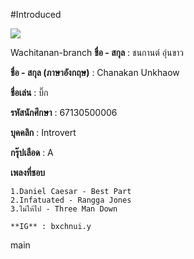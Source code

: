 #Introduced 

<img src="https://github.com/siravijbb/INT100-G1-05/blob/41cb84399dcb6127ae2b3a09faa0031ee6ca77fe/images/Chanakan/Chanakan.jpg"/>

Wachitanan-branch
**ชื่อ - สกุล** : ชนกานต์ อุ่นขาว

**ชื่อ - สกุล (ภาษาอังกฤษ)** : Chanakan Unkhaow 

**ชื่อเล่น** : บิ๊ก

**รหัสนักศึกษา** : 67130500006

**บุคคลิก** : Introvert 

**กรุ๊ปเลือด** : A

**เพลงที่ชอบ**

    1.Daniel Caesar - Best Part
    2.Infatuated - Rangga Jones
    3.ไม่ให้ไป - Three Man Down
    
    **IG** : bxchnui.y

main

